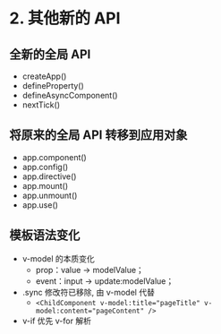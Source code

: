 # 2. 其他新的 API

## 全新的全局 API

- createApp()
- defineProperty()
- defineAsyncComponent()
- nextTick()

## 将原来的全局 API 转移到应用对象

- app.component()
- app.config()
- app.directive()
- app.mount()
- app.unmount()
- app.use()

## 模板语法变化

- v-model 的本质变化
  - prop：value -> modelValue；
  - event：input -> update:modelValue；
- .sync 修改符已移除, 由 v-model 代替
  - `<ChildComponent v-model:title="pageTitle" v-model:content="pageContent" />`
- v-if 优先 v-for 解析
